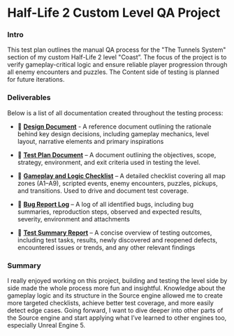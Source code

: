 # Half-Life 2 Custom Level QA Project

### Intro

This test plan outlines the manual QA process for the "The Tunnels System" section of my custom Half-Life 2 level "Coast”. The focus of the project is to verify gameplay-critical logic and ensure reliable player progression through all enemy encounters and puzzles. The Content side of testing is planned for future iterations.


### Deliverables

Below is a list of all documentation created throughout the testing process:

* 📎 **[Design Document](https://www.artstation.com/artwork/g8vPvZ)** - A reference document outlining the rationale behind key design decisions, including gameplay mechanics, level layout, narrative elements and primary inspirations
  
* 📎 **[Test Plan Document](https://github.com/aleksandar023/hl2-custom-level-testing/blob/main/hl2-custom-level-test-plan.md)** – A document outlining the objectives, scope, strategy, environment, and exit criteria used in testing the level.

* 📎 **[Gameplay and Logic Checklist](https://github.com/aleksandar023/hl2-custom-level-testing/blob/eb85b0661592b8e2e0afdaf15278467a1480a820/hl2_custom_level_checklist.md)** – A detailed checklist covering all map zones (A1–A9), scripted events, enemy encounters, puzzles, pickups, and transitions. Used to drive and document test coverage.

* 📎 **[Bug Report Log](https://github.com/aleksandar023/hl2-custom-level-testing/blob/main/hl2-custom-level-bugs.md)** – A log of all identified bugs, including bug summaries, reproduction steps, observed and expected results, severity, environment and attachments

* 📎 **[Test Summary Report](https://github.com/aleksandar023/hl2-custom-level-testing/blob/main/hl2-custom-level-summary-report.md)** – A concise overview of testing outcomes, including test tasks, results, newly discovered and reopened defects, encountered issues or trends, and any other relevant findings

### Summary

I really enjoyed working on this project, building and testing the level side by side made the whole process more fun and insightful. Knowledge about the gameplay logic and its structure in the Source engine allowed me to create more targeted checklists, achieve better test coverage, and more easily detect edge cases. Going forward, I want to dive deeper into other parts of the Source engine and start applying what I’ve learned to other engines too, especially Unreal Engine 5.

